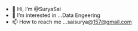- 👋 Hi, I’m @SuryaSai
- 👀 I’m interested in ...Data Engeering     
- 📫 How to reach me ...saisurya@157@gmail.com

<!---
SuryaSai17/SuryaSai17 is a ✨ special ✨ repository because its `README.md` (this file) appears on your GitHub profile.
You can click the Preview link to take a look at your changes.
--->
